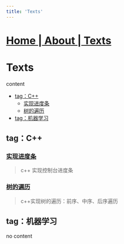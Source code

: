 ```yaml
---
title: 'Texts'
---
```

# [ Home ](https://ga0wei.github.io/)|[ About ](about)|[ Texts ](allTexts)

# Texts

content
  - [tag：C++](#tagc)
    - [实现进度条](#实现进度条)
    - [树的遍历](#树的遍历)
  - [tag：机器学习](#tag机器学习)


## tag：C++

### [实现进度条](subPages/cpp/cpp_processBar)
> c++ 实现控制台进度条

### [树的遍历](subPages/cpp/Tree_traversal_iterately)
> c++实现树的遍历：前序、中序、后序遍历

## tag：机器学习
no content